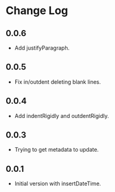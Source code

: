 # Change Log

## 0.0.6

- Add justifyParagraph.

## 0.0.5

- Fix in/outdent deleting blank lines.

## 0.0.4

- Add indentRigidly and outdentRigidly.

## 0.0.3

- Trying to get metadata to update.

## 0.0.1

- Initial version with insertDateTime.
